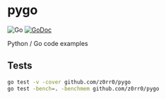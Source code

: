 # pygo

![Go](https://github.com/z0rr0/pygo/workflows/Go/badge.svg)
[![GoDoc](https://godoc.org/github.com/z0rr0/pygo?status.svg)](https://pkg.go.dev/github.com/z0rr0/pygo?tab=subdirectories)

Python / Go code examples

## Tests

```sh
go test -v -cover github.com/z0rr0/pygo
go test -bench=. -benchmem github.com/z0rr0/pygo
```